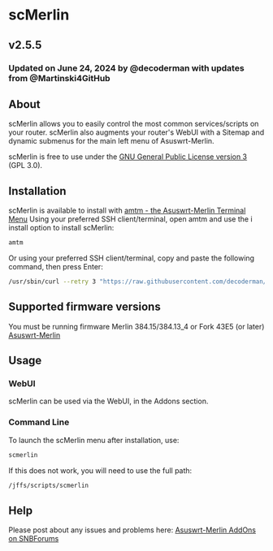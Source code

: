 # scMerlin

## v2.5.5
### Updated on June 24, 2024 by @decoderman with updates from @Martinski4GitHub
## About
scMerlin allows you to easily control the most common services/scripts on your router. scMerlin also augments your router's WebUI with a Sitemap and dynamic submenus for the main left menu of Asuswrt-Merlin.

scMerlin is free to use under the [GNU General Public License version 3](https://opensource.org/licenses/GPL-3.0) (GPL 3.0).

## Installation
scMerlin is available to install with [amtm - the Asuswrt-Merlin Terminal Menu](https://github.com/decoderman/amtm)
Using your preferred SSH client/terminal, open amtm and use the i install option to install scMerlin:
```sh
amtm
```
Or using your preferred SSH client/terminal, copy and paste the following command, then press Enter:

```sh
/usr/sbin/curl --retry 3 "https://raw.githubusercontent.com/decoderman/scmerlin/master/scmerlin.sh" -o "/jffs/scripts/scmerlin" && chmod 0755 /jffs/scripts/scmerlin && /jffs/scripts/scmerlin install
```

## Supported firmware versions
You must be running firmware Merlin 384.15/384.13_4 or Fork 43E5 (or later) [Asuswrt-Merlin](https://asuswrt.lostrealm.ca/)

## Usage
### WebUI
scMerlin can be used via the WebUI, in the Addons section.

### Command Line
To launch the scMerlin menu after installation, use:
```sh
scmerlin
```

If this does not work, you will need to use the full path:
```sh
/jffs/scripts/scmerlin
```

## Help
Please post about any issues and problems here: [Asuswrt-Merlin AddOns on SNBForums](https://www.snbforums.com/forums/asuswrt-merlin-addons.60/?prefix_id=23)
